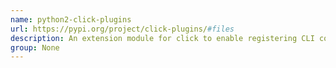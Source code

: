 ```yaml
---
name: python2-click-plugins
url: https://pypi.org/project/click-plugins/#files
description: An extension module for click to enable registering CLI commands via setuptools entry-points.
group: None
---
```

